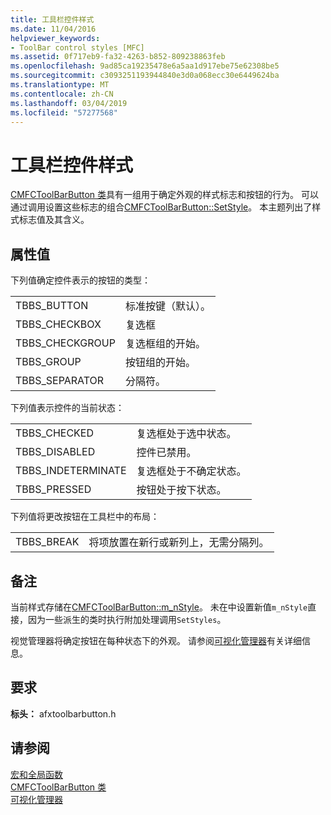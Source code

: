 ```yaml
---
title: 工具栏控件样式
ms.date: 11/04/2016
helpviewer_keywords:
- ToolBar control styles [MFC]
ms.assetid: 0f717eb9-fa32-4263-b852-809238863feb
ms.openlocfilehash: 9ad85ca19235478e6a5aa1d917ebe75e62308be5
ms.sourcegitcommit: c3093251193944840e3d0a068ecc30e6449624ba
ms.translationtype: MT
ms.contentlocale: zh-CN
ms.lasthandoff: 03/04/2019
ms.locfileid: "57277568"
---
```

# <a name="toolbar-control-styles"></a>工具栏控件样式

[CMFCToolBarButton 类](../../mfc/reference/cmfctoolbarbutton-class.md)具有一组用于确定外观的样式标志和按钮的行为。 可以通过调用设置这些标志的组合[CMFCToolBarButton::SetStyle](../../mfc/reference/cmfctoolbarbutton-class.md#setstyle)。 本主题列出了样式标志值及其含义。

## <a name="property-values"></a>属性值

下列值确定控件表示的按钮的类型：

|||
|-|-|
|TBBS_BUTTON|标准按键（默认）。  |
|TBBS_CHECKBOX|复选框  |
|TBBS_CHECKGROUP|复选框组的开始。  |
|TBBS_GROUP|按钮组的开始。  |
|TBBS_SEPARATOR|分隔符。  |

下列值表示控件的当前状态：

|||
|-|-|
|TBBS_CHECKED|复选框处于选中状态。  |
|TBBS_DISABLED|控件已禁用。  |
|TBBS_INDETERMINATE|复选框处于不确定状态。  |
|TBBS_PRESSED|按钮处于按下状态。  |

下列值将更改按钮在工具栏中的布局：

|||
|-|-|
|TBBS_BREAK|将项放置在新行或新列上，无需分隔列。  |

## <a name="remarks"></a>备注

当前样式存储在[CMFCToolBarButton::m_nStyle](../../mfc/reference/cmfctoolbarbutton-class.md#m_nstyle)。 未在中设置新值`m_nStyle`直接，因为一些派生的类时执行附加处理调用`SetStyles`。

视觉管理器将确定按钮在每种状态下的外观。 请参阅[可视化管理器](../../mfc/visualization-manager.md)有关详细信息。

## <a name="requirements"></a>要求

**标头：** afxtoolbarbutton.h

## <a name="see-also"></a>请参阅

[宏和全局函数](../../mfc/reference/mfc-macros-and-globals.md)<br/>
[CMFCToolBarButton 类](../../mfc/reference/cmfctoolbarbutton-class.md)<br/>
[可视化管理器](../../mfc/visualization-manager.md)
